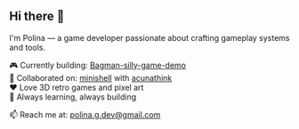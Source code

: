 ## Hi there 👋

I'm Polina — a game developer passionate about crafting gameplay systems and tools.

🎮 Currently building: [Bagman-silly-game-demo](https://github.com/Mulwe/Bagman-silly-game-demo)  
🤝 Collaborated on: [minishell](https://github.com/Mulwe/minishell) with [acunathink](https://github.com/acunathink)  
❤️ Love 3D retro games and pixel art  
🧠 Always learning, always building

📫 Reach me at: polina.g.dev@gmail.com
